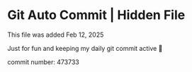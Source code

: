 # Git Auto Commit | Hidden File

This file was added Feb 12, 2025

Just for fun and keeping my daily git commit active 🤪

commit number: 473733
